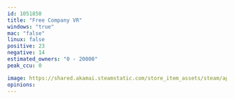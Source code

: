 ```yaml
---
id: 1051850
title: "Free Company VR"
windows: "true"
mac: "false"
linux: false
positive: 23
negative: 14
estimated_owners: "0 - 20000"
peak_ccu: 0

image: https://shared.akamai.steamstatic.com/store_item_assets/steam/apps/1051850/header.jpg?t=1632500635
opinions:
---
```

